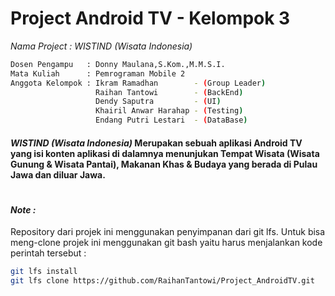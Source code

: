 # Project Android TV - Kelompok 3
*Nama Project : WISTIND (Wisata Indonesia)*

```sh
Dosen Pengampu   : Donny Maulana,S.Kom.,M.M.S.I.
Mata Kuliah      : Pemrograman Mobile 2
Anggota Kelompok : Ikram Ramadhan        - (Group Leader)
                   Raihan Tantowi        - (BackEnd)
                   Dendy Saputra         - (UI)
                   Khairil Anwar Harahap - (Testing)
                   Endang Putri Lestari  - (DataBase)
```
#### *WISTIND (Wisata Indonesia)*  Merupakan sebuah aplikasi Android TV yang isi konten aplikasi di dalamnya menunjukan Tempat Wisata (Wisata Gunung & Wisata Pantai), Makanan Khas  & Budaya yang berada di Pulau Jawa dan diluar Jawa.


#
#
#### *Note :* 
Repository dari projek ini menggunakan penyimpanan dari git lfs. 
Untuk bisa meng-clone projek ini menggunakan git bash yaitu harus menjalankan kode perintah tersebut :
```sh
git lfs install
git lfs clone https://github.com/RaihanTantowi/Project_AndroidTV.git
```
